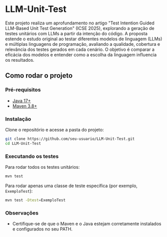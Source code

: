 # LLM-Unit-Test

Este projeto realiza um aprofundamento no artigo "Test Intention Guided LLM-Based Unit Test Generation" (ICSE 2025), explorando a geração de testes unitários com LLMs a partir da intenção do código. A proposta estende o estudo original ao testar diferentes modelos de linguagem (LLMs) e múltiplas linguagens de programação, avaliando a qualidade, cobertura e relevância dos testes gerados em cada cenário. O objetivo é comparar a eficácia dos modelos e entender como a escolha da linguagem influencia os resultados.

## Como rodar o projeto

### Pré-requisitos

- [Java 17+](https://adoptium.net/)
- [Maven 3.8+](https://maven.apache.org/)

### Instalação

Clone o repositório e acesse a pasta do projeto:

```bash
git clone https://github.com/seu-usuario/LLM-Unit-Test.git
cd LLM-Unit-Test
```

### Executando os testes

Para rodar todos os testes unitários:

```bash
mvn test
```

Para rodar apenas uma classe de teste específica (por exemplo, `ExemploTest`):

```bash
mvn test -Dtest=ExemploTest
```

### Observações

- Certifique-se de que o Maven e o Java estejam corretamente instalados e configurados no seu PATH.
